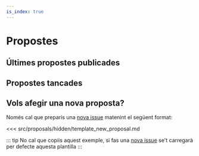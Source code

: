 ```yaml
---
is_index: true
---
```

# Propostes

## Últimes propostes publicades

<IssuesList
  :limit=0
  emptyMessage="No s'ha trobat cap proposta pendent"
  v-bind:github="{organization:'pygrn', repo:'xerrades', params:{state: 'open'}}"
/>

## Propostes tancades

<IssuesList
  :limit=0
  emptyMessage="No s'ha trobat cap proposta tancada"
  v-bind:github="{organization:'pygrn', repo:'xerrades', params:{state: 'closed'}}"
/>

## Vols afegir una nova proposta?

Només cal que preparis una [nova issue](https://github.com/pygrn/xerrades/issues/new) matenint el següent format:

<<<  src/proposals/hidden/template_new_proposal.md

::: tip
No cal que copiis aquest exemple, si fas una [nova issue](https://github.com/pygrn/xerrades/issues/new) se't carregarà per defecte aquesta plantilla
:::
